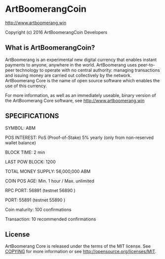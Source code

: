 

ArtBoomerangCoin
=====================================

http://www.artboomerang.win

Copyright (c) 2016 ArtBoomerangCoin Developers

What is ArtBoomerangCoin?
----------------

ArtBoomerang is an experimental new digital currency that enables instant payments to
anyone, anywhere in the world. ArtBoomerang uses peer-to-peer technology to operate
with no central authority: managing transactions and issuing money are carried
out collectively by the network. ArtBoomerang Core is the name of open source
software which enables the use of this currency.

For more information, as well as an immediately useable, binary version of
the ArtBoomerang Core software, see http://www.artboomerang.win

SPECIFICATIONS 
-------------------

SYMBOL:    ABM

POS INTEREST: PoS (Proof-of-Stake) 5% yearly (only from non-reserved wallet balance)

BLOCK TIME: 2 min

LAST POW BLOCK: 1200

TOTAL MONEY SUPPLY: 56,000,000 ABM

COIN POS AGE: Min. 1 hour / Max. unlimited

RPC PORT: 56891 (testnet 56890 )

PORT: 55891 (testnet 55890 )

Coin maturity: 100 confirmations

Transaction: 10 recommended confirmations



License
-------

ArtBoomerang Core is released under the terms of the MIT license. See [COPYING](COPYING) for more
information or see http://opensource.org/licenses/MIT.

